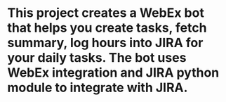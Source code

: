 # This project creates a WebEx bot that helps you create tasks, fetch summary, log hours into JIRA for your daily tasks. The bot uses WebEx integration and JIRA python module to integrate with JIRA.

